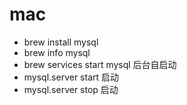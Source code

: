 # mac
* brew install mysql
* brew info mysql
* brew services start mysql   后台自启动
* mysql.server start 启动
* mysql.server stop 启动